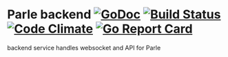 # Parle backend [![GoDoc](https://godoc.org/github.com/parle-io/backend?status.svg)](https://godoc.org/github.com/parle-io/backend) [![Build Status](https://travis-ci.org/parle-io/backend.svg?branch=master)](https://travis-ci.org/parle-io/backend) [![Code Climate](https://codeclimate.com/github/parle-io/backend/badges/gpa.svg)](https://codeclimate.com/github/parle-io/backend) [![Go Report Card](https://goreportcard.com/badge/github.com/parle-io/backend)](https://goreportcard.com/report/github.com/parle-io/backend)

backend service handles websocket and API for Parle
